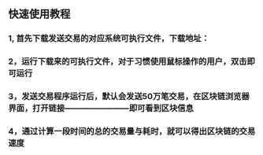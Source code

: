 ## 快速使用教程

### 1, 首先下载发送交易的对应系统可执行文件，下载地址：
### 2，运行下载来的可执行文件，对于习惯使用鼠标操作的用户，双击即可运行

### 3，发送交易程序运行后，默认会发送50万笔交易，在区块链浏览器界面，打开链接————————即可看到区块信息

### 4，通过计算一段时间的总的交易量与耗时，就可以得出区块链的交易速度
